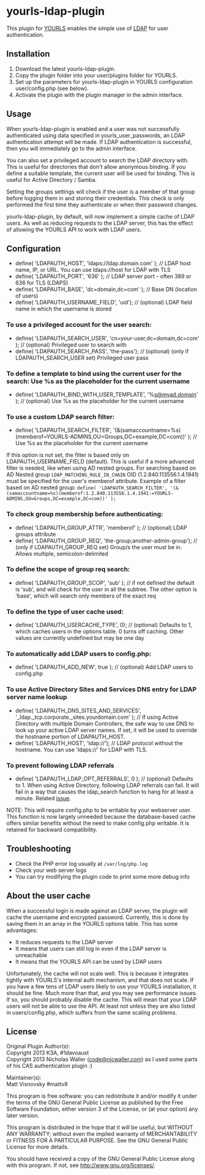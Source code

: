 yourls-ldap-plugin
==================

This plugin for [YOURLS](https://github.com/YOURLS/YOURLS) enables the simple use of [LDAP](http://en.wikipedia.org/wiki/Lightweight_Directory_Access_Protocol) for user authentication.

Installation
------------
1. Download the latest yourls-ldap-plugin.
2. Copy the plugin folder into your user/plugins folder for YOURLS.
3. Set up the parameters for yourls-ldap-plugin in YOURLS configuration user/config.php (see below).
4. Activate the plugin with the plugin manager in the admin interface.

Usage
-----
When yourls-ldap-plugin is enabled and a user was not successfully authenticated using data specified in yourls_user_passwords, an LDAP authentication attempt will be made. If LDAP authentication is successful, then you will immediately go to the admin interface.

You can also set a privileged account to search the LDAP directory with. This is useful for directories that don't allow anonymous binding. If you define a suitable template, the current user will be used for binding. This is useful for Active Directory / Samba.

Setting the groups settings will check if the user is a member of that group before logging them in and storing their credentials. This check is only performed the first time they authenticate or when their password changes.

yourls-ldap-plugin, by default, will now implement a simple cache of LDAP users. As well as reducing requests to the LDAP server, this has the effect of allowing the YOURLS API to work with LDAP users.

Configuration
-------------

  * define( 'LDAPAUTH_HOST', 'ldaps://ldap.domain.com' ); // LDAP host name, IP, or URL. You can use ldaps://host for LDAP with TLS
  * define( 'LDAPAUTH_PORT', '636' ); // LDAP server port - often 389 or 636 for TLS (LDAPS)
  * define( 'LDAPAUTH_BASE', 'dc=domain,dc=com' ); // Base DN (location of users)
  * define( 'LDAPAUTH_USERNAME_FIELD', 'uid'); // (optional) LDAP field name in which the username is stored

### To use a privileged account for the user search:
  * define( 'LDAPAUTH_SEARCH_USER', 'cn=your-user,dc=domain,dc=com' ); // (optional) Privileged user to search with
  * define( 'LDAPAUTH_SEARCH_PASS', 'the-pass'); // (optional) (only if LDAPAUTH_SEARCH_USER set) Privileged user pass

### To define a template to bind using the current user for the search: Use %s as the placeholder for the current username
  * define( 'LDAPAUTH_BIND_WITH_USER_TEMPLATE', '%s@myad.domain' ); // (optional) Use %s as the placeholder for the current username

### To use a custom LDAP search filter:
  * define( 'LDAPAUTH_SEARCH_FILTER', '(&(samaccountname=%s)(memberof=YOURLS-ADMINS,OU=Groups,DC=example,DC=com))' ); // Use %s as the placeholder for the current username

If this option is not set, the filter is based only on LDAPAUTH_USERNAME_FIELD (default).
This is useful if a more advanced filter is needed, like when using AD nested groups.
For searching based on AD Nested group `LDAP_MATCHING_RULE_IN_CHAIN` OID (1.2.840.113556.1.4.1941) must be specified for the user's memberof attribute.
Example of a filter based on AD nested group:
`define( 'LDAPAUTH_SEARCH_FILTER', '(&(samaccountname=%s)(memberof:1.2.840.113556.1.4.1941:=YOURLS-ADMINS,OU=Groups,DC=example,DC=com))' );`

### To check group membership before authenticating:
  * define( 'LDAPAUTH_GROUP_ATTR', 'memberof' ); // (optional) LDAP groups attribute
  * define( 'LDAPAUTH_GROUP_REQ', 'the-group;another-admin-group'); // (only if LDAPAUTH_GROUP_REQ set) Group/s the user must be in. Allows multiple, semicolon-delimited

### To define the scope of group req search:
  * define( 'LDAPAUTH_GROUP_SCOP', 'sub' ); // if not defined the default is 'sub', and will check for the user in all the subtree. The other option is 'base', which will search only members of the exact req

### To define the type of user cache used:
  * define( 'LDAPAUTH_USERCACHE_TYPE', 0); // (optional) Defaults to 1, which caches users in the options table. 0 turns off caching. Other values are currently undefined but may be one day

### To automatically add LDAP users to config.php:
  * define( 'LDAPAUTH_ADD_NEW', true ); // (optional) Add LDAP users to config.php

### To use Active Directory Sites and Services DNS entry for LDAP server name lookup
  * define( 'LDAPAUTH_DNS_SITES_AND_SERVICES', '_ldap._tcp.corporate._sites.yourdomain.com' ); // If using Active Directory with multiple Domain Controllers, the safe way to use DNS to look up your active LDAP server names.  If set, it will be used to override the hostname portion of LDAPAUTH_HOST.
  * define( 'LDAPAUTH_HOST', 'ldap://'); // LDAP protocol without the hostname. You can use 'ldaps://' for LDAP with TLS.

### To prevent following LDAP referrals
  * define( 'LDAPAUTH_LDAP_OPT_REFERRALS', 0 ); // (optional) Defaults to 1.  When using Active Directory, following LDAP referrals can fail.  It will fail in a way that causes the ldap_search function to hang for at least a minute.  Related [issue](https://github.com/MISP/MISP/issues/2749).

NOTE: This will require config.php to be writable by your webserver user. This function is now largely unneeded because the database-based cache offers similar benefits without the need to make config.php writable. It is retained for backward compatibility.

Troubleshooting
---------------
  * Check the PHP error log usually at `/var/log/php.log`
  * Check your web server logs
  * You can try modifying the plugin code to print some more debug info

About the user cache
--------------------
When a successful login is made against an LDAP server, the plugin will cache the username and encrypted password. Currently, this is done by saving them in an array in the YOURLS options table. This has some advantages:

  * It reduces requests to the LDAP server
  * It means that users can still log in even if the LDAP server is unreachable
  * It means that the YOURLS API can be used by LDAP users

Unfortunately, the cache will not scale well. This is because it integrates tightly with YOURLS's internal auth mechanism, and that does not scale. If you have a few tens of LDAP users likely to use your YOURLS installation, it should be fine. Much more than that, and you may see performance issues. If so, you should probably disable the cache. This will mean that your LDAP users will not be able to use the API. At least not unless they are also listed in users/config.php, which suffers from the same scaling problems.

License
-------
Original Plugin Author(s):<br>
Copyright 2013 K3A, #1davoaust<br>
Copyright 2013 Nicholas Waller (code@nicwaller.com) as I used some parts of his CAS authentication plugin :)

Maintainer(s):<br>
Matt Visnovsky #mattv8<br>

This program is free software: you can redistribute it and/or modify
it under the terms of the GNU General Public License as published by
the Free Software Foundation, either version 3 of the License, or
(at your option) any later version.

This program is distributed in the hope that it will be useful,
but WITHOUT ANY WARRANTY; without even the implied warranty of
MERCHANTABILITY or FITNESS FOR A PARTICULAR PURPOSE.  See the
GNU General Public License for more details.

You should have received a copy of the GNU General Public License
along with this program.  If not, see <http://www.gnu.org/licenses/>.
